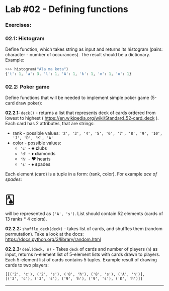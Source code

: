 # Lab #02 - Defining functions

### Exercises:

### 02.1: Histogram
Define function, which takes string as input and returns its histogram (pairs: character - number of occurances). The result should be a dictionary. Example:

```python
>>> histogram("Ala ma kota")
{'t': 1, 'a': 3, 'l': 1, 'A': 1, 'k': 1, 'm': 1, 'o': 1}
```

### 02.2: Poker game

Define functions that will be needed to implement simple poker game (5-card draw poker):

**02.2.1:** ``` deck() ``` - returns a list that represents deck of cards ordered from lowest to highest ( https://en.wikipedia.org/wiki/Standard_52-card_deck ). Each card has 2 attributes, that are strings:

- rank - possible values: ``` '2', '3', '4', '5', '6', '7', '8', '9', '10', 'J', 'D', 'K', 'A' ```
- color - possible values: 
  - ```'c'``` - &clubs; **c**lubs
  - ```'d'``` - &diams; **d**iamonds
  - ```'h'``` - &hearts; **h**earts
  - ```'s'``` - &spades; **s**pades
 
Each element (card) is a tuple in a form: (rank, color). For example *ace of spades*:
 
 # &#127137;
 
will be represented as ```('A', 's')```. List should contain 52 elements (cards of 13 ranks * 4 colors).
 
**02.2.2:** ```shuffle_deck(deck)``` - takes list of cards, and shuffles them (random permutation). Take a look at the docs: https://docs.python.org/3/library/random.html

**02.2.3:** ```deal(deck, n)``` - Takes ```deck``` of cards and number of players (```n```) as input, returns n-element list of 5-element lists with cards drawn to players. Each 5-element list of cards contains 5 tuples. Example result of drawing cards to two players:

```
[[('2', 'c'), ('2', 's'), ('8', 'h'), ('8', 's'), ('A', 'h')],
[('3', 'c'), ('3', 's'), ('9', 'h'), ('9', 's'), ('K', 'h')]]   
```

--- 


